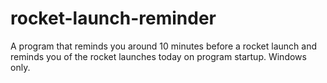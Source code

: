 # rocket-launch-reminder
A program that reminds you around 10 minutes before a rocket launch and reminds you of the rocket launches today on program startup. Windows only.
